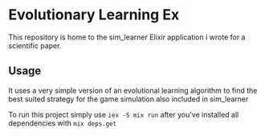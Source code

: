 # Evolutionary Learning Ex
This repository is home to the sim_learner Elixir application i wrote for a scientific paper.

## Usage
It uses a very simple version of an evolutional learning algorithm to find the best suited strategy for the game simulation also included in sim_learner
 
To run this project simply use ```iex -S mix run``` after you've installed all dependencies with ```mix deps.get```
